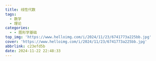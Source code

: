 ```yaml
---
title: 线性代数
tags:
  - 数学
  - 理论
categories:
  - - 图形学基础
top_img: 'https://www.helloimg.com/i/2024/11/23/6741773a225bb.jpg'
cover: 'https://www.helloimg.com/i/2024/11/23/6741773a225bb.jpg'
abbrlink: c23efd5b
date: 2024-11-22 22:48:33
---
```

